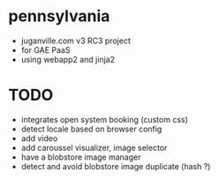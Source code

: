 pennsylvania
=====
- juganville.com v3 RC3 project
- for GAE PaaS
- using webapp2 and jinja2

TODO
=====
- integrates open system booking (custom css)
- detect locale based on browser config
- add video
- add caroussel visualizer, image selector
- have a blobstore image manager
- detect and avoid blobstore image duplicate (hash ?)
